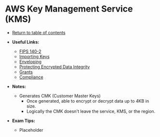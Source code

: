 # AWS Key Management Service (KMS)

* [Return to table of contents](../../../README.md)

* **Useful Links:**
  * [FIPS 140-2](https://en.wikipedia.org/wiki/FIPS_140-2)
  * [Importing Keys](https://docs.aws.amazon.com/kms/latest/developerguide/importing-keys.html)
  * [Enveloping](https://docs.aws.amazon.com/kms/latest/developerguide/concepts.html#enveloping)
  * [Protecting Encrypted Data Integrity](https://aws.amazon.com/blogs/security/how-to-protect-the-integrity-of-your-encrypted-data-by-using-aws-key-management-service-and-encryptioncontext/)
  * [Grants](https://docs.aws.amazon.com/kms/latest/developerguide/grants.html)
  * [Compliance](https://aws.amazon.com/kms/details/#compliance)

* **Notes:**
  * Generates CMK (Customer Master Keys)
    * Once generated, able to encrypt or decrypt data up to 4KB in size.
    * Logically the CMK doesn't leave the service, KMS, or the region.

* **Exam Tips:**
  * Placeholder
